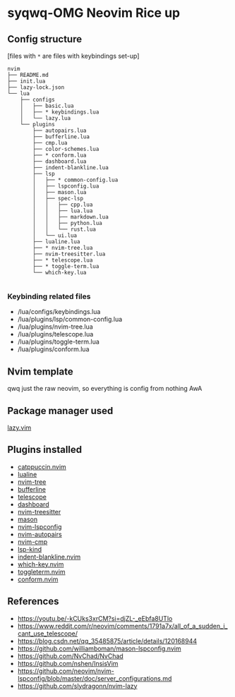 # syqwq-OMG Neovim Rice up

## Config structure

[files with `*` are files with keybindings set-up]

```
nvim
├── README.md
├── init.lua
├── lazy-lock.json
└── lua
    ├── configs
    │   ├── basic.lua
    │   ├── * keybindings.lua
    │   └── lazy.lua
    └── plugins
        ├── autopairs.lua
        ├── bufferline.lua
        ├── cmp.lua
        ├── color-schemes.lua
        ├── * conform.lua
        ├── dashboard.lua
        ├── indent-blankline.lua
        ├── lsp
        │   ├── * common-config.lua
        │   ├── lspconfig.lua
        │   ├── mason.lua
        │   ├── spec-lsp
        │   │   ├── cpp.lua
        │   │   ├── lua.lua
        │   │   ├── markdown.lua
        │   │   ├── python.lua
        │   │   └── rust.lua
        │   └── ui.lua
        ├── lualine.lua
        ├── * nvim-tree.lua
        ├── nvim-treesitter.lua
        ├── * telescope.lua
        ├── * toggle-term.lua
        └── which-key.lua


```

### Keybinding related files

- /lua/configs/keybindings.lua
- /lua/plugins/lsp/common-config.lua
- /lua/plugins/nvim-tree.lua
- /lua/plugins/telescope.lua
- /lua/plugins/toggle-term.lua
- /lua/plugins/conform.lua

## Nvim template

qwq just the raw neovim, so everything is config from nothing AwA

## Package manager used

[lazy.vim](https://github.com/folke/lazy.nvim)

## Plugins installed

- [catppuccin.nvim](https://github.com/catppuccin/nvim)
- [lualine](https://github.com/catppuccin/nvim)
- [nvim-tree](https://github.com/nvim-tree/nvim-tree.lua)
- [bufferline](https://github.com/akinsho/bufferline.nvim)
- [telescope](https://github.com/nvim-telescope/telescope.nvim)
- [dashboard](https://github.com/nvimdev/dashboard-nvim)
- [nvim-treesitter](https://github.com/nvim-treesitter/nvim-treesitter)
- [mason](https://github.com/williamboman/mason.nvim)
- [nvim-lspconfig](https://github.com/neovim/nvim-lspconfig)
- [nvim-autopairs](https://github.com/windwp/nvim-autopairs)
- [nvim-cmp](https://github.com/hrsh7th/nvim-cmp)
- [lsp-kind](https://github.com/onsails/lspkind.nvim)
- [indent-blankline.nvim](https://github.com/lukas-reineke/indent-blankline.nvim)
- [which-key.nvim](https://github.com/folke/which-key.nvim)
- [toggleterm.nvim](https://github.com/akinsho/toggleterm.nvim)
- [conform.nvim](https://github.com/stevearc/conform.nvim)

## References

- https://youtu.be/-kCUks3xrCM?si=djZL-_eEbfa8UTlo
- https://www.reddit.com/r/neovim/comments/1791a7x/all_of_a_sudden_i_cant_use_telescope/
- https://blog.csdn.net/qq_35485875/article/details/120168944
- https://github.com/williamboman/mason-lspconfig.nvim
- https://github.com/NvChad/NvChad
- https://github.com/nshen/InsisVim
- https://github.com/neovim/nvim-lspconfig/blob/master/doc/server_configurations.md
- https://github.com/slydragonn/nvim-lazy

